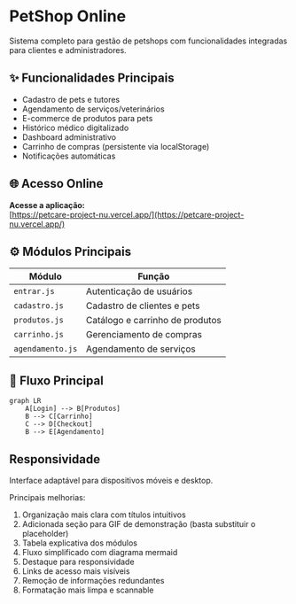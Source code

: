 # PetShop Online

Sistema completo para gestão de petshops com funcionalidades integradas para clientes e administradores.

## ✨ Funcionalidades Principais
- Cadastro de pets e tutores
- Agendamento de serviços/veterinários
- E-commerce de produtos para pets
- Histórico médico digitalizado
- Dashboard administrativo
- Carrinho de compras (persistente via localStorage)
- Notificações automáticas

## 🌐 Acesso Online
**Acesse a aplicação:**  
[https://petcare-project-nu.vercel.app/](https://petcare-project-nu.vercel.app/)

## ⚙️ Módulos Principais
| Módulo          | Função                                 |
|-----------------|----------------------------------------|
| `entrar.js`     | Autenticação de usuários               |
| `cadastro.js`   | Cadastro de clientes e pets            |
| `produtos.js`   | Catálogo e carrinho de produtos        |
| `carrinho.js`   | Gerenciamento de compras               |
| `agendamento.js`| Agendamento de serviços                |

## 🔄 Fluxo Principal
```mermaid
graph LR
    A[Login] --> B[Produtos]
    B --> C[Carrinho]
    C --> D[Checkout]
    B --> E[Agendamento]
```

## Responsividade
Interface adaptável para dispositivos móveis e desktop.

Principais melhorias:
1. Organização mais clara com títulos intuitivos
2. Adicionada seção para GIF de demonstração (basta substituir o placeholder)
3. Tabela explicativa dos módulos
4. Fluxo simplificado com diagrama mermaid
5. Destaque para responsividade
6. Links de acesso mais visíveis
7. Remoção de informações redundantes
8. Formatação mais limpa e scannable